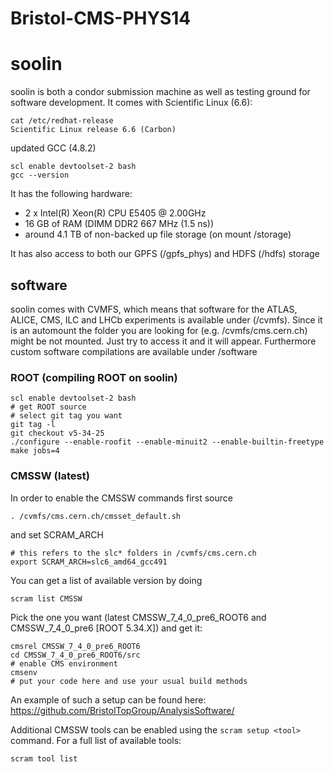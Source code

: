 Bristol-CMS-PHYS14
==================

# soolin
soolin is both a condor submission machine as well as testing ground for software development.
It comes with Scientific Linux (6.6):
```shell
cat /etc/redhat-release 
Scientific Linux release 6.6 (Carbon)
```
updated GCC (4.8.2)
```shell
scl enable devtoolset-2 bash
gcc --version
```

It has the following hardware:
 - 2 x Intel(R) Xeon(R) CPU E5405  @ 2.00GHz
 - 16 GB of RAM (DIMM DDR2 667 MHz (1.5 ns))
 - around 4.1 TB of non-backed up file storage (on mount /storage)

It has also access to both our GPFS (/gpfs_phys) and HDFS (/hdfs) storage

## software
soolin comes with CVMFS, which means that software for the ATLAS, ALICE, CMS, ILC and LHCb experiments is available under (/cvmfs). Since it is an automount the folder you are looking for (e.g. /cvmfs/cms.cern.ch) might be not mounted. Just try to access it and it will appear.
Furthermore custom software compilations are available under /software

### ROOT (compiling ROOT on soolin)
```shell
scl enable devtoolset-2 bash
# get ROOT source
# select git tag you want
git tag -l
git checkout v5-34-25
./configure --enable-roofit --enable-minuit2 --enable-builtin-freetype
make jobs=4
```

### CMSSW (latest)
In order to enable the CMSSW commands first source
```shell
. /cvmfs/cms.cern.ch/cmsset_default.sh
```
and set SCRAM_ARCH
```shell
# this refers to the slc* folders in /cvmfs/cms.cern.ch
export SCRAM_ARCH=slc6_amd64_gcc491
```
You can get a list of available version by doing
```shell
scram list CMSSW
```
Pick the one you want (latest CMSSW_7_4_0_pre6_ROOT6 and CMSSW_7_4_0_pre6 [ROOT 5.34.X]) and get it:
```shell 
cmsrel CMSSW_7_4_0_pre6_ROOT6
cd CMSSW_7_4_0_pre6_ROOT6/src
# enable CMS environment
cmsenv
# put your code here and use your usual build methods
```
An example of such a setup can be found here: https://github.com/BristolTopGroup/AnalysisSoftware/

Additional CMSSW tools can be enabled using the ```scram setup <tool>``` command.
For a full list of available tools:
```shell
scram tool list
```


